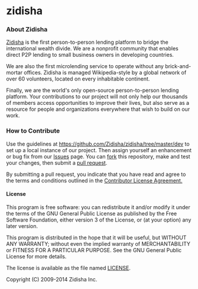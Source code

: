 zidisha
=======

<h3>About Zidisha</h3>

<a href="www.zidisha.org">Zidisha</a> is the first person-to-person lending platform to bridge the international wealth divide.  We are a nonprofit community that enables direct P2P lending to small business owners in developing countries.  

We are also the first microlending service to operate without any brick-and-mortar offices.  Zidisha is managed Wikipedia-style by a global network of over 60 volunteers, located on every inhabitable continent.  

Finally, we are the world's only open-source person-to-person lending platform.  Your contributions to our project will not only help our thousands of members access opportunities to improve their lives, but also serve as a resource for people and organizations everywhere that wish to build on our work.

<h3>How to Contribute</h3>

Use the guidelines at https://github.com/Zidisha/zidisha/tree/master/dev to set up a local instance of our project.  Then assign yourself an enhancement or bug fix from our <a href="https://github.com/Zidisha/zidisha/issues?labels=Smarty+redesign&state=open">Issues</a> page.  You can <a href="https://help.github.com/articles/fork-a-repo">fork</a> this repository, make and test your changes, then submit a <a href="https://help.github.com/articles/using-pull-requests">pull request</a>.

By submitting a pull request, you indicate that you have read and agree to the terms and conditions outlined in the <a href="https://github.com/Zidisha/zidisha/blob/master/Contributor%20License%20Agreement.pdf">Contributor License Agreement.</a>

<h4>License</h4>

This program is free software: you can redistribute it and/or modify it under the terms of the GNU General Public License as published by the Free Software Foundation, either version 3 of the License, or (at your option) any later version.

This program is distributed in the hope that it will be useful, but WITHOUT ANY WARRANTY; without even the implied warranty of MERCHANTABILITY or FITNESS FOR A PARTICULAR PURPOSE.  See the GNU General Public License for more details.

The license is available as the file named <a href="https://github.com/Zidisha/zidisha/blob/master/LICENSE">LICENSE</a>.

Copyright (C) 2009-2014 Zidisha Inc.
